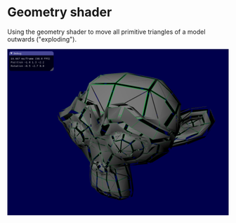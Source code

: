 # Geometry shader

Using the geometry shader to move all primitive triangles of a model outwards ("exploding").

![geometry shader](geometry_shader.png?raw=true "geometry shader")